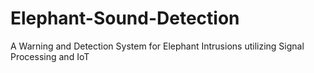 # Elephant-Sound-Detection
A Warning and Detection System for Elephant Intrusions utilizing Signal Processing and IoT
